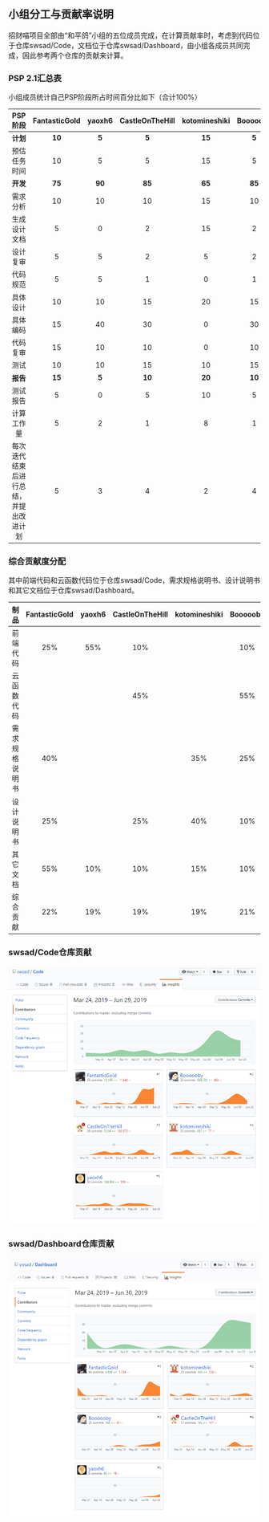 ## 小组分工与贡献率说明

招财喵项目全部由“和平鸽”小组的五位成员完成，在计算贡献率时，考虑到代码位于仓库swsad/Code，文档位于仓库swsad/Dashboard，由小组各成员共同完成，因此参考两个仓库的贡献来计算。



### PSP 2.1汇总表

小组成员统计自己PSP阶段所占时间百分比如下（合计100%）

|                PSP阶段                 | FantasticGold | yaoxh6 | CastleOnTheHill | kotomineshiki | Boooooby |
| :------------------------------------: | :-----------: | :----: | :-------------: | :-----------: | :------: |
|                **计划**                |    **10**     | **5**  |      **5**      |    **15**     |  **5**   |
|              预估任务时间              |      10       |   5    |        5        |      15       |    5     |
|                **开发**                |    **75**     | **90** |     **85**      |    **65**     |  **85**  |
|                需求分析                |      10       |   10   |       10        |      15       |    10    |
|              生成设计文档              |       5       |   0    |        2        |      15       |    2     |
|                设计复审                |       5       |   5    |        2        |       5       |    2     |
|                代码规范                |       5       |   5    |        1        |       0       |    1     |
|                具体设计                |      10       |   10   |       15        |      20       |    15    |
|                具体编码                |      15       |   40   |       30        |       0       |    30    |
|                代码复审                |      15       |   10   |       10        |       0       |    10    |
|                  测试                  |      10       |   10   |       15        |      10       |    15    |
|                **报告**                |    **15**     | **5**  |     **10**      |    **20**     |  **10**  |
|                测试报告                |       5       |   0    |        5        |      10       |    5     |
|               计算工作量               |       5       |   2    |        1        |       8       |    1     |
| 每次迭代结束后进行总结，并提出改进计划 |       5       |   3    |        4        |       2       |    4     |



### 综合贡献度分配

其中前端代码和云函数代码位于仓库swsad/Code，需求规格说明书、设计说明书和其它文档位于仓库swsad/Dashboard。

|      制品      | FantasticGold | yaoxh6 | CastleOnTheHill | kotomineshiki | Boooooby |
| :------------: | :-----------: | :----: | :-------------: | :-----------: | :------: |
|    前端代码    |      25%      |  55%   |       10%       |               |   10%    |
|   云函数代码   |               |        |       45%       |               |   55%    |
| 需求规格说明书 |      40%      |        |                 |      35%      |   25%    |
|   设计说明书   |      25%      |        |       25%       |      40%      |   10%    |
|    其它文档    |      55%      |  10%   |       10%       |      15%      |   10%    |
|    综合贡献    |      22%      |  19%   |       19%       |      19%      |   21%    |



### swsad/Code仓库贡献

![Code](https://github.com/swsad/Dashboard/raw/master/imgs/x5-final-report/小组分工与贡献率说明/swsad-code.png)



### swsad/Dashboard仓库贡献

![Dashboard](https://github.com/swsad/Dashboard/raw/master/imgs/x5-final-report/小组分工与贡献率说明/swsad-dashboard.png)